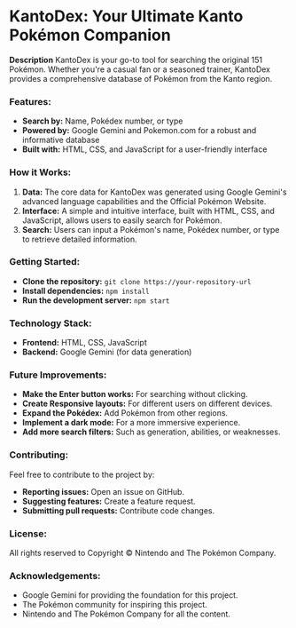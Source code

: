 # KantoDex: Your Ultimate Kanto Pokémon Companion

**Description**
KantoDex is your go-to tool for searching the original 151 Pokémon. Whether you're a casual fan or a seasoned trainer, KantoDex provides a comprehensive database of Pokémon from the Kanto region.

### Features:
* **Search by:** Name, Pokédex number, or type
* **Powered by:** Google Gemini and Pokemon.com for a robust and informative database
* **Built with:** HTML, CSS, and JavaScript for a user-friendly interface

### How it Works:
1. **Data:** The core data for KantoDex was generated using Google Gemini's advanced language capabilities and the Official Pokémon Website.
2. **Interface:** A simple and intuitive interface, built with HTML, CSS, and JavaScript, allows users to easily search for Pokémon.
3. **Search:** Users can input a Pokémon's name, Pokédex number, or type to retrieve detailed information.

### Getting Started:
* **Clone the repository:** `git clone https://your-repository-url`
* **Install dependencies:** `npm install`
* **Run the development server:** `npm start`

### Technology Stack:
* **Frontend:** HTML, CSS, JavaScript
* **Backend:** Google Gemini (for data generation)

### Future Improvements:
* **Make the Enter button works:** For searching without clicking.
* **Create Responsive layouts:** For different users on different devices.
* **Expand the Pokédex:** Add Pokémon from other regions.
* **Implement a dark mode:** For a more immersive experience.
* **Add more search filters:** Such as generation, abilities, or weaknesses.

### Contributing:
Feel free to contribute to the project by:
* **Reporting issues:** Open an issue on GitHub.
* **Suggesting features:** Create a feature request.
* **Submitting pull requests:** Contribute code changes.

### License:
 All rights reserved to Copyright © Nintendo and The Pokémon Company.

### Acknowledgements:
* Google Gemini for providing the foundation for this project.
* The Pokémon community for inspiring this project.
* Nintendo and The Pokémon Company for all the content.

<!-- **Screenshots:**
[Insert screenshots of your KantoDex here]

<!-- **API Usage:**
[If applicable, explain how to use your API here] -->

<!-- **Deployment:**
[Provide instructions for deploying your project]

**Testing:**
[Describe your testing process]

**Performance Optimization:**
[Discuss any performance optimizations you've implemented] -->
